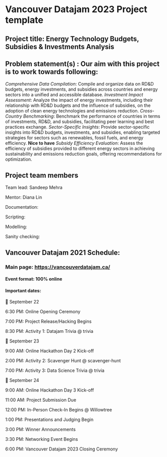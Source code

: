 # Vancouver Datajam 2023 Project template 

## Project title: Energy Technology Budgets, Subsidies & Investments Analysis

## Problem statement(s) : Our aim with this project is to work towards following: 

*Comprehensive Data Compilation*: Compile and organize data on RD&D budgets, energy investments, and subsidies across countries and energy sectors into a unified and accessible database.
*Investment Impact Assessment*: Analyze the impact of energy investments, including their relationship with RD&D budgets and the influence of subsidies, on the adoption of clean energy technologies and emissions reduction.
*Cross-Country Benchmarking*: Benchmark the performance of countries in terms of investments, RD&D, and subsidies, facilitating peer learning and best practices exchange.
*Sector-Specific Insights*: Provide sector-specific insights into RD&D budgets, investments, and subsidies, enabling targeted strategies for sectors such as renewables, fossil fuels, and energy efficiency.
**Nice to have** *Subsidy Efficiency Evaluation*: Assess the efficiency of subsidies provided to different energy sectors in achieving sustainability and emissions reduction goals, offering recommendations for optimization.


## Project team members

Team lead: Sandeep Mehra

Mentor: Diana Lin

Documentation:

Scripting:

Modelling: 

Sanity checking: 

## Vancouver Datajam 2021 Schedule:

### Main page: https://vancouverdatajam.ca/
#### Event format: 100% online

#### Important dates: 

📅 September 22

6:30 PM: Online Opening Ceremony

7:00 PM: Project Release/Hacking Begins

8:30 PM: Activity 1: Datajam Trivia @ ⁠trivia

📅 September 23

9:00 AM: Online Hackathon Day 2 Kick-off

2:00 PM: Activity 2: Scavenger Hunt @ ⁠scavenger-hunt

7:00 PM: Activity 3: Data Science Trivia @ ⁠trivia

📅 September 24

9:00 AM: Online Hackathon Day 3 Kick-off

11:00 AM: Project Submission Due

12:00 PM: In-Person Check-In Begins @ Willowtree

1:00 PM: Presentations and Judging Begin

3:00 PM: Winner Announcements

3:30 PM: Networking Event Begins

6:00 PM: Vancouver Datajam 2023 Closing Ceremony



